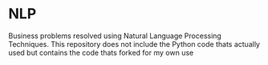 # NLP
Business problems resolved using Natural Language Processing Techniques. This repository does not include the Python code thats actually used but contains the code thats forked for my own use
